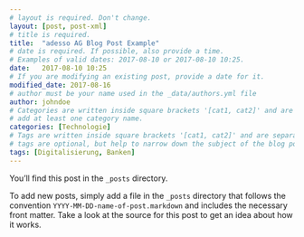 ```yaml
---
# layout is required. Don't change.
layout: [post, post-xml]
# title is required.
title:  "adesso AG Blog Post Example"
# date is required. If possible, also provide a time. 
# Examples of valid dates: 2017-08-10 or 2017-08-10 10:25.
date:   2017-08-10 10:25 
# If you are modifying an existing post, provide a date for it.
modified_date: 2017-08-16
# author must be your name used in the _data/authors.yml file
author: johndoe
# Categories are written inside square brackets '[cat1, cat2]' and are separated by comma.
# add at least one category name.
categories: [Technologie]
# Tags are written inside square brackets '[cat1, cat2]' and are separated by comma.
# tags are optional, but help to narrow down the subject of the blog post
tags: [Digitalisierung, Banken]
---
```

You’ll find this post in the `_posts` directory.

To add new posts, simply add a file in the `_posts` directory that follows the convention `YYYY-MM-DD-name-of-post.markdown` and includes the necessary front matter. Take a look at the source for this post to get an idea about how it works.